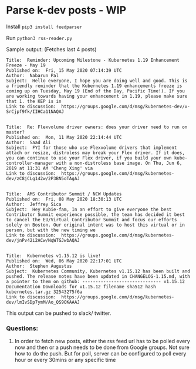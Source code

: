 # Parse k-dev posts - WIP

Install `pip3 install feedparser`

Run `python3 rss-reader.py`

Sample output: (Fetches last 4 posts)

```
Title:  Reminder: Upcoming Milestone - Kubernetes 1.19 Enhancement Freeze - May 19
Published on:  Fri, 15 May 2020 07:14:39 UTC
Author:  Nabarun Pal
Subject:  Hello everyone, I hope you are doing well and good. This is a friendly reminder that the Kubernetes 1.19 enhancements freeze is coming up on Tuesday, May 19 (End of the Day, Pacific Time!). If you are working towards having your enhancement in 1.19, please make sure that 1. the KEP is in
Link to discussion:  https://groups.google.com/d/msg/kubernetes-dev/v-SrCjpf9fk/IIHCa11NAQAJ


Title:  Re: Flexvolume driver owners: does your driver need to run on master?
Published on:  Mon, 11 May 2020 22:14:44 UTC
Author:  Saad Ali
Subject:  FYI for those who use Flexvolume drivers that implement attach or resize, distroless may break your Flex driver. If it does, you can continue to use your Flex driver, if you build your own kube-controller-manager with a non-distroless base image. On Thu, Jun 6, 2019 at 11:31 AM 'Cheng Xing' via
Link to discussion:  https://groups.google.com/d/msg/kubernetes-dev/zC8jCLg142w/2P3BN5oTAgAJ


Title:  AMS Contributor Summit / NCW Updates
Published on:  Fri, 08 May 2020 18:30:13 UTC
Author:  Jeffrey Sica
Subject:  Hey Kubie-fam, In an effort to give everyone the best Contributor Summit experience possible, the team has decided it best to cancel the EU/Virtual Contributor Summit and focus our efforts solely on Boston. Our original intent was to host this virtual or in person, but with the new timing we
Link to discussion:  https://groups.google.com/d/msg/kubernetes-dev/jnPv42i2ACw/NqWTGJwbAQAJ


Title:  Kubernetes v1.15.12 is live!
Published on:  Wed, 06 May 2020 22:17:01 UTC
Author:  Stephen Augustus
Subject:  Kubernetes Community, Kubernetes v1.15.12 has been built and pushed. The release notes have been updated in CHANGELOG-1.15.md, with a pointer to them on github: ------------------------------ v1.15.12 Documentation Downloads for v1.15.12 filename sha512 hash kubernetes.tar.gz 32543275f6a
Link to discussion:  https://groups.google.com/d/msg/kubernetes-dev/lmIvSDp7ymM/Ao_QS9OKAAAJ
```

This output can be pushed to slack/ twitter.

### Questions:
1. In order to fetch new posts, either the rss feed url has to be polled every now and then or a push needs to be done from Google groups. Not sure how to do the push. But for poll, server can be configured to poll every hour or every 30mins or any specific time 
